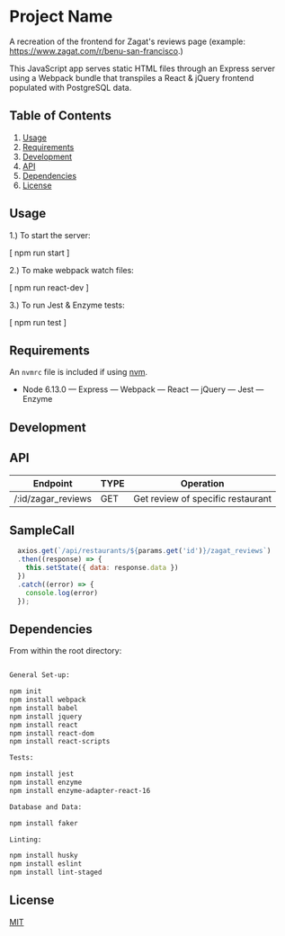 # Project Name

A recreation of the frontend for Zagat's reviews page (example: https://www.zagat.com/r/benu-san-francisco.)

This JavaScript app serves static HTML files through an Express server using a 
Webpack bundle that transpiles a React & jQuery frontend populated with PostgreSQL data.

## Table of Contents

1. [Usage](#Usage)
2. [Requirements](#requirements)
3. [Development](#development)
4. [API](#API)
5. [Dependencies](#Dependencies)
6. [License](#License)

## Usage

1.) To start the server:

  [ npm run start ]

2.) To make webpack watch files:

  [ npm run react-dev ]

3.) To run Jest & Enzyme tests:

  [ npm run test ]

## Requirements

An `nvmrc` file is included if using [nvm](https://github.com/creationix/nvm).

- Node 6.13.0
— Express
— Webpack
— React
— jQuery
— Jest
— Enzyme

## Development

## API

|     Endpoint       | TYPE |            Operation              |
|--------------------|------|-----------------------------------|
| /:id/zagar_reviews | GET  | Get review of specific restaurant |

## SampleCall

  ```javascript
    axios.get(`/api/restaurants/${params.get('id')}/zagat_reviews`)
    .then((response) => {
      this.setState({ data: response.data })
    })
    .catch((error) => {
      console.log(error)
    });
  ```

## Dependencies

From within the root directory:

```sh

General Set-up:

npm init
npm install webpack
npm install babel
npm install jquery
npm install react
npm install react-dom
npm install react-scripts

Tests:

npm install jest
npm install enzyme
npm install enzyme-adapter-react-16

Database and Data:

npm install faker

Linting:

npm install husky
npm install eslint
npm install lint-staged
```

## License

[MIT](https://choosealicense.com/licenses/mit/)